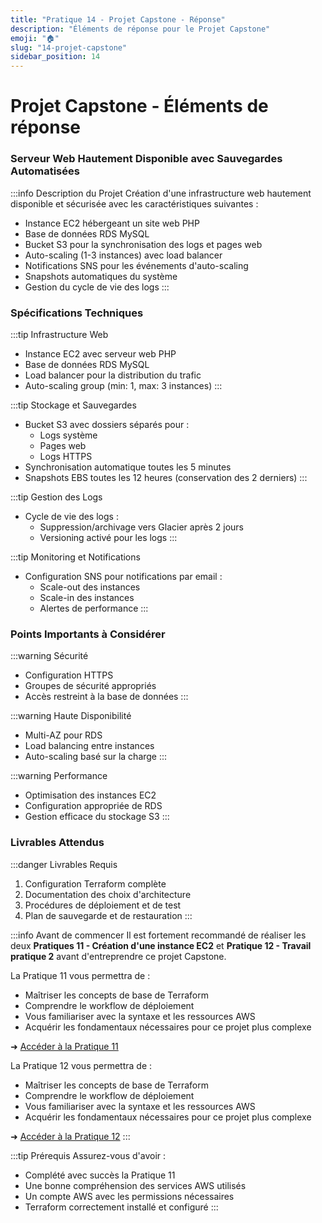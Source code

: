 ```yaml
---
title: "Pratique 14 - Projet Capstone - Réponse"
description: "Éléments de réponse pour le Projet Capstone"
emoji: "🏠"
slug: "14-projet-capstone"
sidebar_position: 14
---
```


# Projet Capstone - Éléments de réponse

### Serveur Web Hautement Disponible avec Sauvegardes Automatisées

:::info Description du Projet
Création d'une infrastructure web hautement disponible et sécurisée avec les caractéristiques suivantes :

- Instance EC2 hébergeant un site web PHP
- Base de données RDS MySQL 
- Bucket S3 pour la synchronisation des logs et pages web
- Auto-scaling (1-3 instances) avec load balancer
- Notifications SNS pour les événements d'auto-scaling
- Snapshots automatiques du système
- Gestion du cycle de vie des logs
:::

### Spécifications Techniques

:::tip Infrastructure Web
- Instance EC2 avec serveur web PHP
- Base de données RDS MySQL
- Load balancer pour la distribution du trafic
- Auto-scaling group (min: 1, max: 3 instances)
:::

:::tip Stockage et Sauvegardes
- Bucket S3 avec dossiers séparés pour :
  - Logs système
  - Pages web
  - Logs HTTPS
- Synchronisation automatique toutes les 5 minutes
- Snapshots EBS toutes les 12 heures (conservation des 2 derniers)
:::

:::tip Gestion des Logs
- Cycle de vie des logs :
  - Suppression/archivage vers Glacier après 2 jours
  - Versioning activé pour les logs
:::

:::tip Monitoring et Notifications
- Configuration SNS pour notifications par email :
  - Scale-out des instances
  - Scale-in des instances
  - Alertes de performance
:::

### Points Importants à Considérer

:::warning Sécurité
- Configuration HTTPS
- Groupes de sécurité appropriés
- Accès restreint à la base de données
:::

:::warning Haute Disponibilité
- Multi-AZ pour RDS
- Load balancing entre instances
- Auto-scaling basé sur la charge
:::

:::warning Performance
- Optimisation des instances EC2
- Configuration appropriée de RDS
- Gestion efficace du stockage S3
:::

### Livrables Attendus

:::danger Livrables Requis
1. Configuration Terraform complète
2. Documentation des choix d'architecture
3. Procédures de déploiement et de test
4. Plan de sauvegarde et de restauration
:::


:::info Avant de commencer
Il est fortement recommandé de réaliser les deux **Pratiques 11 - Création d'une instance EC2** et **Pratique 12 - Travail pratique 2** avant d'entreprendre ce projet Capstone.

La Pratique 11 vous permettra de :
- Maîtriser les concepts de base de Terraform
- Comprendre le workflow de déploiement
- Vous familiariser avec la syntaxe et les ressources AWS
- Acquérir les fondamentaux nécessaires pour ce projet plus complexe

➜ [Accéder à la Pratique 11](./11-creation-instance-ec2.md)

La Pratique 12 vous permettra de :
- Maîtriser les concepts de base de Terraform
- Comprendre le workflow de déploiement
- Vous familiariser avec la syntaxe et les ressources AWS
- Acquérir les fondamentaux nécessaires pour ce projet plus complexe

➜ [Accéder à la Pratique 12](./12-travail-pratique-02.md)
:::

:::tip Prérequis
Assurez-vous d'avoir :
- Complété avec succès la Pratique 11
- Une bonne compréhension des services AWS utilisés
- Un compte AWS avec les permissions nécessaires
- Terraform correctement installé et configuré
:::
